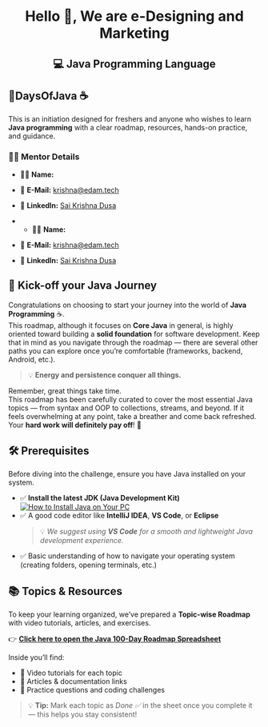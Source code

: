 <h1 align="center">Hello 👋, We are e-Designing and Marketing</h1>
<h2 align="center">💻 Java Programming Language</h2>
<h2><b>💯DaysOfJava ☕</b></h2>
This is an initiation designed for freshers and anyone who wishes to learn <b>Java programming</b> with a clear roadmap, resources, hands-on practice, and guidance.
<h3>👨‍🏫 Mentor Details</h3>

- 🧑‍💻 **Name:**   
- 📧 **E-Mail:** [krishna@edam.tech](mailto:krishna@edam.tech)  
- 💼 **LinkedIn:** [Sai Krishna Dusa](https://www.linkedin.com/in/saikrishnadusa)  
 

- - 🧑‍💻 **Name:**   
- 📧 **E-Mail:** [krishna@edam.tech](mailto:krishna@edam.tech)  
- 💼 **LinkedIn:** [Sai Krishna Dusa](https://www.linkedin.com/in/saikrishnadusa)

 ## 🚀 Kick-off your Java Journey

Congratulations on choosing to start your journey into the world of **Java Programming** ☕.  
This roadmap, although it focuses on **Core Java** in general, is highly oriented toward building a **solid foundation** for software development. Keep that in mind as you navigate through the roadmap — there are several other paths you can explore once you’re comfortable (frameworks, backend, Android, etc.).

> 💡 **Energy and persistence conquer all things.**

Remember, great things take time.  
This roadmap has been carefully curated to cover the most essential Java topics — from syntax and OOP to collections, streams, and beyond. If it feels overwhelming at any point, take a breather and come back refreshed.  
Your **hard work will definitely pay off**! 💯

## 🛠️ Prerequisites

Before diving into the challenge, ensure you have Java installed on your system.

- ✅ **Install the latest JDK (Java Development Kit)**  
  [![How to Install Java on Your PC](https://img.youtube.com/vi/IJ-PJbvJBGs/0.jpg)](https://www.youtube.com/watch?v=IJ-PJbvJBGs)  
- ✅ A good code editor like **IntelliJ IDEA**, **VS Code**, or **Eclipse**  
  > 💡 *We suggest using **VS Code** for a smooth and lightweight Java development experience.*  
- ✅ Basic understanding of how to navigate your operating system (creating folders, opening terminals, etc.)



## 📚 Topics & Resources

To keep your learning organized, we’ve prepared a **Topic-wise Roadmap** with video tutorials, articles, and exercises.

👉 [**Click here to open the Java 100-Day Roadmap Spreadsheet**](https://docs.google.com/spreadsheets/d/16c9VOd9dSxUvGUWHEf5m8q0sf0JyM3JWzwZC2PC6F1g/edit?usp=sharing)  

Inside you’ll find:

- 🎥 Video tutorials for each topic  
- 📄 Articles & documentation links  
- 📝 Practice questions and coding challenges  

> 💡 **Tip:** Mark each topic as *Done ✅* in the sheet once you complete it — this helps you stay consistent!

 


